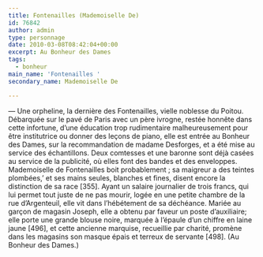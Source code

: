 ```yaml
---
title: Fontenailles (Mademoiselle De)
id: 76842
author: admin
type: personnage
date: 2010-03-08T08:42:04+00:00
excerpt: Au Bonheur des Dames
tags:
  - bonheur
main_name: 'Fontenailles '
secondary_name: Mademoiselle De

---
```

— Une orpheline, la dernière des Fontenailles, vielle noblesse du Poitou. Débarquée sur le pavé de Paris avec un père ivrogne, restée honnête dans cette infortune, d&rsquo;une éducation trop rudimentaire malheureusement pour être institutrice ou donner des leçons de piano, elle est entrée au Bonheur des Dames, sur la recommandation de madame Desforges, et a été mise au service des échantillons. Deux comtesses et une baronne sont déjà casées au service de la publicité, où elles font des bandes et des enveloppes. Mademoiselle de Fontenailles boit probablement ; sa maigreur a des teintes plombées,&rsquo; et ses mains seules, blanches et fines, disent encore la distinction de sa race [355]. Ayant un salaire journalier de trois francs, qui lui permet tout juste de ne pas mourir, logée en une petite chambre de la rue d&rsquo;Argenteuil, elle vit dans l&rsquo;hébétement de sa déchéance. Mariée au garçon de magasin Joseph, elle a obtenu par faveur un poste d&rsquo;auxiliaire; elle porte une grande blouse noire, marquée à l&rsquo;épaule d&rsquo;un chiffre en laine jaune [496], et cette ancienne marquise, recueillie par charité, promène dans les magasins son masque épais et terreux de servante [498]. (Au Bonheur des Dames.)